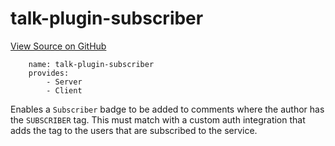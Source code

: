 
# talk-plugin-subscriber
[View Source on GitHub](https://github.com/coralproject/talk/tree/master/plugins/talk-plugin-subscriber/)

```
    name: talk-plugin-subscriber
    provides:
        - Server
        - Client 
```


Enables a `Subscriber` badge to be added to comments where the author has the
`SUBSCRIBER` tag. This must match with a custom auth integration that adds the
tag to the users that are subscribed to the service.
